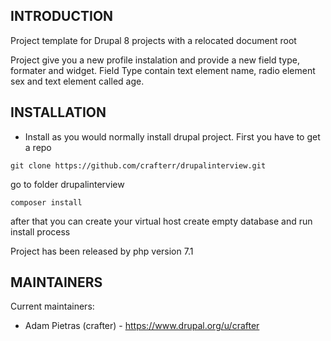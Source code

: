 
INTRODUCTION
------------
Project template for Drupal 8 projects with a relocated document root

Project give you a new profile instalation and provide a new field type, formater and widget.
Field Type contain text element name, radio element sex and text element called age.

 
INSTALLATION
------------
 
* Install as you would normally install drupal project.
First you have to get a repo
```
git clone https://github.com/crafterr/drupalinterview.git
```
go to folder drupalinterview
```
composer install
```
after that you can create your virtual host create empty database and run install process

Project has been released by php version 7.1

MAINTAINERS
-----------
Current maintainers:
 * Adam Pietras (crafter) - https://www.drupal.org/u/crafter
